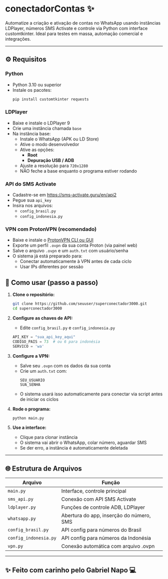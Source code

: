 # conectadorContas ✨

Automatize a criação e ativação de contas no WhatsApp usando instâncias LDPlayer, números SMS Activate e controle via Python com interface customtkinter. Ideal para testes em massa, automação comercial e integrações.

---

## ⚙️ Requisitos

### Python
- Python 3.10 ou superior
- Instale os pacotes:
  ```bash
  pip install customtkinter requests
  ```

### LDPlayer
- Baixe e instale o LDPlayer 9
- Crie uma instância chamada `base`
- Na instância base:
  - Instale o WhatsApp (APK ou LD Store)
  - Ative o modo desenvolvedor
  - Ative as opções:
    - **Root**
    - **Depuração USB / ADB**
  - Ajuste a resolução para `720x1280`
  - NÃO feche a base enquanto o programa estiver rodando

### API do SMS Activate
- Cadastre-se em https://sms-activate.guru/en/api2
- Pegue sua `api_key`
- Insira nos arquivos:
  - `config_brasil.py`
  - `config_indonesia.py`

### VPN com ProtonVPN (recomendado)
- Baixe e instale o [ProtonVPN CLI ou GUI](https://protonvpn.com/)
- Exporte um perfil `.ovpn` da sua conta Proton (via painel web)
- Salve o arquivo `.ovpn` e um `auth.txt` com usuário/senha
- O sistema já está preparado para:
  - Conectar automaticamente à VPN antes de cada ciclo
  - Usar IPs diferentes por sessão


## 🔢 Como usar (passo a passo)

1. **Clone o repositório:**
   ```bash
   git clone https://github.com/seuuser/superconectador3000.git
   cd superconectador3000
   ```

2. **Configure as chaves de API:**
   - Edite `config_brasil.py` e `config_indonesia.py`
   ```python
   API_KEY = "sua_api_key_aqui"
   CODIGO_PAIS = 73  # ou 6 para indonésia
   SERVICO = 'wa'
   ```

3. **Configure a VPN:**
   - Salve seu `.ovpn` com os dados da sua conta
   - Crie um `auth.txt` com:
     ```
     SEU_USUARIO
     SUA_SENHA
     ```
   - O sistema usará isso automaticamente para conectar via script antes de iniciar os ciclos

4. **Rode o programa:**
   ```bash
   python main.py
   ```

5. **Use a interface:**
   - Clique para clonar instância
   - O sistema vai abrir o WhatsApp, colar número, aguardar SMS
   - Se der erro, a instância é automaticamente deletada

---

## 🌐 Estrutura de Arquivos

| Arquivo             | Função                                 |
|----------------------|----------------------------------------|
| `main.py`            | Interface, controle principal          |
| `sms_api.py`         | Conexão com API SMS Activate           |
| `ldplayer.py`        | Funções de controle ADB, LDPlayer      |
| `whatsapp.py`        | Abertura do app, inserção do número, SMS |
| `config_brasil.py`   | API config para números do Brasil       |
| `config_indonesia.py`| API config para números da Indonésia    |
| `vpn.py`             | Conexão automática com arquivo .ovpn    |

---

## ✨ Feito com carinho pelo Gabriel Napo 💻

